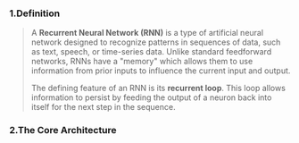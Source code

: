 ### 1.Definition

>A **Recurrent Neural Network (RNN)** is a type of artificial neural network designed to recognize patterns in sequences of data, such as text, speech, or time-series data. Unlike standard feedforward networks, RNNs have a "memory" which allows them to use information from prior inputs to influence the current input and output.
>
>The defining feature of an RNN is its **recurrent loop**. This loop allows information to persist by feeding the output of a neuron back into itself for the next step in the sequence.

### 2.The Core Architecture

>

